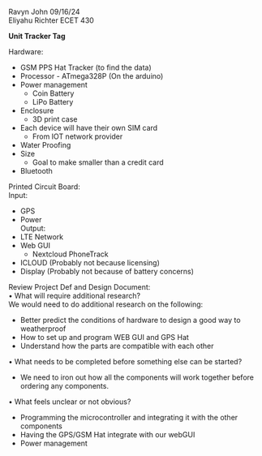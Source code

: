 Ravyn John                                                                                                                       09/16/24  
Eliyahu Richter                                                                                                               ECET 430

**Unit Tracker Tag**

Hardware:

* GSM PPS Hat Tracker (to find the data)  
* Processor \- ATmega328P (On the arduino)  
* Power management  
  * Coin Battery  
  * LiPo Battery  
* Enclosure  
  * 3D print case  
* Each device will have their own SIM card  
  * From IOT network provider  
* Water Proofing  
* Size  
  * Goal to make smaller than a credit card  
* Bluetooth

Printed Circuit Board:  
Input: 

* GPS  
* Power  
  Output:   
* LTE Network  
* Web GUI   
  * Nextcloud PhoneTrack   
* ICLOUD (Probably not because licensing)  
* Display (Probably not because of battery concerns)

Review Project Def and Design Document:  
• What will require additional research?  
We would need to do additional research on the following:

* Better predict the conditions of hardware to design a good way to weatherproof  
* How to set up and program WEB GUI and GPS Hat   
* Understand how the parts are compatible with each other


• What needs to be completed before something else can be started?

* We need to iron out how all the components will work together before ordering any components.

• What feels unclear or not obvious?

* Programming the microcontroller and integrating it with the other components  
* Having the GPS/GSM Hat integrate with our webGUI  
* Power management

